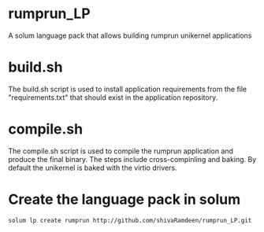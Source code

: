 # rumprun_LP
A solum language pack that allows building rumprun unikernel applications

# build.sh
The build.sh script is used to install application requirements from the file "requirements.txt" that should exist in the application repository.

# compile.sh
The compile.sh script is used to compile the rumprun application and produce the final binary.
The steps include cross-compinling and baking. By default the unikernel is baked with the virtio drivers.

# Create the language pack in solum

```
solum lp create rumprun http://github.com/shivaRamdeen/rumprun_LP.git
```
